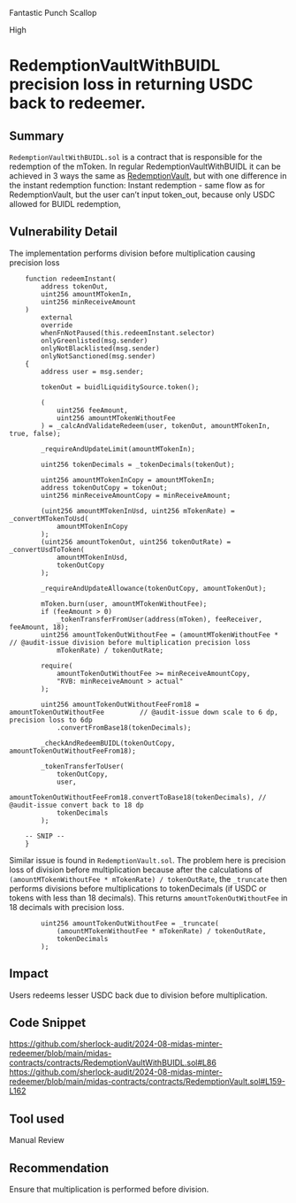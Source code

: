 Fantastic Punch Scallop

High

# RedemptionVaultWithBUIDL precision loss in returning USDC back to redeemer.

## Summary
`RedemptionVaultWithBUIDL.sol` is a contract that is responsible for the redemption of the mToken. In regular RedemptionVaultWithBUIDL it can be achieved in 3 ways the same as [RedemptionVault](https://docs.google.com/document/d/1z3H3cAS1qBAAHqMAyD2YGmSyGzcle9-awrPT9W2NRzY/edit#heading=h.f9gp0uhfrl40), but with one difference in the instant redemption function: 
Instant redemption - same flow as for RedemptionVault, but the user can’t input token_out, because only USDC allowed for BUIDL redemption,
## Vulnerability Detail
The implementation performs division before multiplication causing precision loss
```solidity
    function redeemInstant(
        address tokenOut,
        uint256 amountMTokenIn,
        uint256 minReceiveAmount
    )
        external
        override
        whenFnNotPaused(this.redeemInstant.selector)
        onlyGreenlisted(msg.sender)
        onlyNotBlacklisted(msg.sender)
        onlyNotSanctioned(msg.sender)
    {
        address user = msg.sender;

        tokenOut = buidlLiquiditySource.token();

        (
            uint256 feeAmount,
            uint256 amountMTokenWithoutFee
        ) = _calcAndValidateRedeem(user, tokenOut, amountMTokenIn, true, false);

        _requireAndUpdateLimit(amountMTokenIn);

        uint256 tokenDecimals = _tokenDecimals(tokenOut);

        uint256 amountMTokenInCopy = amountMTokenIn;
        address tokenOutCopy = tokenOut;
        uint256 minReceiveAmountCopy = minReceiveAmount;

        (uint256 amountMTokenInUsd, uint256 mTokenRate) = _convertMTokenToUsd(
            amountMTokenInCopy
        );
        (uint256 amountTokenOut, uint256 tokenOutRate) = _convertUsdToToken(
            amountMTokenInUsd,
            tokenOutCopy
        );

        _requireAndUpdateAllowance(tokenOutCopy, amountTokenOut);

        mToken.burn(user, amountMTokenWithoutFee);
        if (feeAmount > 0)
            _tokenTransferFromUser(address(mToken), feeReceiver, feeAmount, 18);
        uint256 amountTokenOutWithoutFee = (amountMTokenWithoutFee * // @audit-issue division before multiplication precision loss
            mTokenRate) / tokenOutRate;

        require(
            amountTokenOutWithoutFee >= minReceiveAmountCopy,
            "RVB: minReceiveAmount > actual"
        );

        uint256 amountTokenOutWithoutFeeFrom18 = amountTokenOutWithoutFee         // @audit-issue down scale to 6 dp, precision loss to 6dp
            .convertFromBase18(tokenDecimals);

        _checkAndRedeemBUIDL(tokenOutCopy, amountTokenOutWithoutFeeFrom18);

        _tokenTransferToUser(
            tokenOutCopy,
            user,
            amountTokenOutWithoutFeeFrom18.convertToBase18(tokenDecimals), // @audit-issue convert back to 18 dp
            tokenDecimals
        );

    -- SNIP -- 
    }
```
Similar issue is found in `RedemptionVault.sol`. The problem here is precision loss of division before multiplication because after the calculations of `(amountMTokenWithoutFee * mTokenRate) / tokenOutRate`, the `_truncate` then performs divisions before multiplications to tokenDecimals (if USDC or tokens with less than 18 decimals). This returns `amountTokenOutWithoutFee` in 18 decimals with precision loss.
```solidity
        uint256 amountTokenOutWithoutFee = _truncate(
            (amountMTokenWithoutFee * mTokenRate) / tokenOutRate,
            tokenDecimals
        );
```

## Impact
Users redeems lesser USDC back due to division before multiplication.
## Code Snippet
https://github.com/sherlock-audit/2024-08-midas-minter-redeemer/blob/main/midas-contracts/contracts/RedemptionVaultWithBUIDL.sol#L86
https://github.com/sherlock-audit/2024-08-midas-minter-redeemer/blob/main/midas-contracts/contracts/RedemptionVault.sol#L159-L162
## Tool used

Manual Review

## Recommendation

Ensure that multiplication is performed before division.